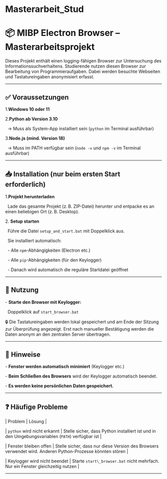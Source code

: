 # Masterarbeit\_Stud

# 📦 MIBP Electron Browser – Masterarbeitsprojekt



Dieses Projekt enthält einen logging-fähigen Browser zur Untersuchung des Informationssuchverhaltens. Studierende nutzen diesen Browser zur Bearbeitung von Programmieraufgaben. Dabei werden besuchte Webseiten und Tastatureingaben anonymisiert erfasst.



---



## ✅ Voraussetzungen



1\.**Windows 10 oder 11**

2\.**Python ab Version 3.10**  

&nbsp;  → Muss als System-App installiert sein (`python` im Terminal ausführbar)

3\.**Node.js (mind. Version 18)**  

&nbsp;  → Muss im PATH verfügbar sein (`node -v` und `npm -v` im Terminal ausführbar)



---



## 📥 Installation (nur beim ersten Start erforderlich)



1\.**Projekt herunterladen**  

&nbsp;  Lade das gesamte Projekt (z. B. ZIP-Datei) herunter und entpacke es an einen beliebigen Ort (z. B. Desktop).



2\. **Setup starten**  

&nbsp;  Führe die Datei `setup_and_start.bat` mit Doppelklick aus.  

&nbsp;  Sie installiert automatisch:

&nbsp;  - Alle `npm`-Abhängigkeiten (Electron etc.)

&nbsp;  - Alle `pip`-Abhängigkeiten (für den Keylogger)

&nbsp;  - Danach wird automatisch die reguläre Startdatei geöffnet



---



## 🚀 Nutzung



\- **Starte den Browser mit Keylogger:**  

&nbsp; Doppelklick auf `start_browser.bat`



🔒 Die Tastatureingaben werden lokal gespeichert und am Ende der Sitzung zur Überprüfung angezeigt. Erst nach manueller Bestätigung werden die Daten anonym an den zentralen Server übertragen.



---



## 📄 Hinweise



\- **Fenster werden automatisch minimiert** (Keylogger etc.)

\- **Beim Schließen des Browsers** wird der Keylogger automatisch beendet.

\- **Es werden keine persönlichen Daten gespeichert.**



---



## ❓ Häufige Probleme



| Problem | Lösung |



| `python` wird nicht erkannt | Stelle sicher, dass Python installiert ist und in den Umgebungsvariablen (`PATH`) verfügbar ist |

| Fenster bleiben offen | Stelle sicher, dass nur diese Version des Browsers verwendet wird. Anderen Python-Prozesse könnten stören |

| Keylogger wird nicht beendet | Starte `start\_browser.bat` nicht mehrfach. Nur ein Fenster gleichzeitig nutzen |



---

